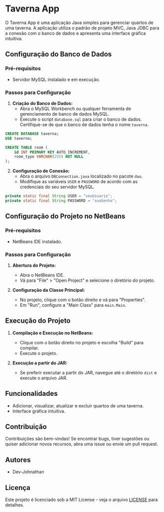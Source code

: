# Taverna App

O Taverna App é uma aplicação Java simples para gerenciar quartos de uma taverna. A aplicação utiliza o padrão de projeto MVC, Java JDBC para a conexão com o banco de dados e apresenta uma interface gráfica intuitiva.

## Configuração do Banco de Dados

### Pré-requisitos

- Servidor MySQL instalado e em execução.

### Passos para Configuração

1. **Criação do Banco de Dados:**
   - Abra o MySQL Workbench ou qualquer ferramenta de gerenciamento de banco de dados MySQL.
   - Execute o script `database.sql` para criar o banco de dados. Certifique-se de que o banco de dados tenha o nome `taverna`.

```sql
CREATE DATABASE taverna;
USE taverna;

CREATE TABLE room (
    id INT PRIMARY KEY AUTO_INCREMENT,
    room_type VARCHAR(255) NOT NULL
);
```

2. **Configuração de Conexão:**
   - Abra o arquivo `DBConnection.java` localizado no pacote `dao`.
   - Modifique as variáveis `USER` e `PASSWORD` de acordo com as credenciais do seu servidor MySQL.

```java
private static final String USER = "seuUsuario";
private static final String PASSWORD = "suaSenha";
```

## Configuração do Projeto no NetBeans

### Pré-requisitos

- NetBeans IDE instalado.

### Passos para Configuração

1. **Abertura do Projeto:**
   - Abra o NetBeans IDE.
   - Vá para "File" > "Open Project" e selecione o diretório do projeto.

2. **Configuração da Classe Principal:**
   - No projeto, clique com o botão direito e vá para "Properties".
   - Em "Run", configure a "Main Class" para `main.Main`.

## Execução do Projeto

1. **Compilação e Execução no NetBeans:**
   - Clique com o botão direito no projeto e escolha "Build" para compilar.
   - Execute o projeto.

2. **Execução a partir do JAR:**
   - Se preferir executar a partir do JAR, navegue até o diretório `dist` e execute o arquivo JAR.

## Funcionalidades

- Adicionar, visualizar, atualizar e excluir quartos de uma taverna.
- Interface gráfica intuitiva.

## Contribuição

Contribuições são bem-vindas! Se encontrar bugs, tiver sugestões ou quiser adicionar novos recursos, abra uma issue ou envie um pull request.

## Autores

- Dev-Johnathan

## Licença

Este projeto é licenciado sob a MIT License - veja o arquivo [LICENSE](LICENSE) para detalhes.
